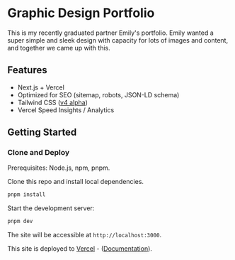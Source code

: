 # Graphic Design Portfolio

This is my recently graduated partner Emily's portfolio. Emily wanted a super simple and sleek design with capacity for lots of images and content, and together we came up with this.

## Features

- Next.js + Vercel
- Optimized for SEO (sitemap, robots, JSON-LD schema)
- Tailwind CSS ([v4 alpha](https://tailwindcss.com/blog/tailwindcss-v4-alpha))
- Vercel Speed Insights / Analytics

## Getting Started

### Clone and Deploy

Prerequisites: Node.js, npm, pnpm.

Clone this repo and install local dependencies.

```bash
pnpm install
```

Start the development server:

```bash
pnpm dev
```

The site will be accessible at `http://localhost:3000`.

This site is deployed to [Vercel](https://vercel.com/templates) - ([Documentation](https://nextjs.org/docs/app/building-your-application/deploying)).
